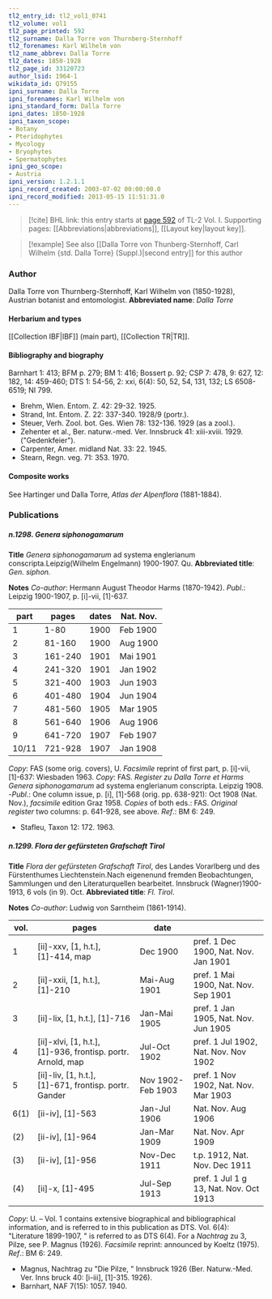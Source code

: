 ```yaml
---
tl2_entry_id: tl2_vol1_0741
tl2_volume: vol1
tl2_page_printed: 592
tl2_surname: Dalla Torre von Thurnberg-Sternhoff
tl2_forenames: Karl Wilhelm von
tl2_name_abbrev: Dalla Torre
tl2_dates: 1850-1928
tl2_page_id: 33120723
author_lsid: 1964-1
wikidata_id: Q79155
ipni_surname: Dalla Torre
ipni_forenames: Karl Wilhelm von
ipni_standard_form: Dalla Torre
ipni_dates: 1850-1928
ipni_taxon_scope: 
- Botany
- Pteridophytes
- Mycology
- Bryophytes
- Spermatophytes
ipni_geo_scope: 
- Austria
ipni_version: 1.2.1.1
ipni_record_created: 2003-07-02 00:00:00.0
ipni_record_modified: 2013-05-15 11:51:31.0
---
```



> [!cite] BHL link: this entry starts at [page 592](https://www.biodiversitylibrary.org/page/33120723) of TL-2 Vol. I.
> Supporting pages: [[Abbreviations|abbreviations]], [[Layout key|layout key]].

> [!example] See also [[Dalla Torre von Thunberg-Sternhoff, Carl Wilhelm {std. Dalla Torre} (Suppl.)|second entry]] for this author

### Author

Dalla Torre von Thurnberg-Sternhoff, Karl Wilhelm von (1850-1928), Austrian botanist and entomologist. 
**Abbreviated name**: *Dalla Torre*

#### Herbarium and types

[[Collection IBF|IBF]] (main part), [[Collection TR|TR]].

#### Bibliography and biography

Barnhart 1: 413; BFM p. 279; BM 1: 416; Bossert p. 92; CSP 7: 478, 9: 627, 12: 182, 14: 459-460; DTS 1: 54-56, 2: xxi, 6(4): 50, 52, 54, 131, 132; LS 6508-6519; NI 799.
- Brehm, Wien. Entom. Z. 42: 29-32. 1925.
- Strand, Int. Entom. Z. 22: 337-340. 1928/9 (portr.).
- Steuer, Verh. Zool. bot. Ges. Wien 78: 132-136. 1929 (as a zool.).
- Zehenter et al., Ber. naturw.-med. Ver. Innsbruck 41: xiii-xviii. 1929. ("Gedenkfeier").
- Carpenter, Amer. midland Nat. 33: 22. 1945.
- Stearn, Regn. veg. 71: 353. 1970.

#### Composite works

See Hartinger und Dalla Torre, *Atlas der Alpenflora* (1881-1884).

### Publications

##### n.1298. Genera siphonogamarum

**Title**
*Genera siphonogamarum* ad systema englerianum conscripta.Leipzig(Wilhelm Engelmann) 1900-1907. Qu.
**Abbreviated title**: *Gen. siphon.*

**Notes**
*Co-author*: Hermann August Theodor Harms (1870-1942).
*Publ*.: Leipzig 1900-1907, p. \[i\]-vii, \[1\]-637.

|part	|pages	|dates	|Nat. Nov.|
|---	|---	|---	|---	|
|1	|1-80	|1900	|Feb 1900|
|2	|81-160	|1900	|Aug 1900|
|3	|161-240	|1901	|Mai 1901|
|4	|241-320	|1901	|Jan 1902|
|5	|321-400	|1903	|Jun 1903|
|6	|401-480	|1904	|Jun 1904|
|7	|481-560	|1905	|Mar 1905|
|8	|561-640	|1906	|Aug 1906|
|9	|641-720	|1907	|Feb 1907|
|10/11	|721-928	|1907	|Jan 1908|

*Copy*: FAS (some orig. covers), U.
*Facsimile* reprint of first part, p. \[i\]-vii, \[1\]-637: Wiesbaden 1963. *Copy*: FAS.
*Register zu Dalla Torre et Harms Genera siphonogamarum* ad systema englerianum conscripta. Leipzig 1908. -*Publ*.: One column issue, p. \[i\], \[1\]-568 (orig. pp. 638-921): Oct 1908 (Nat. Nov.), *facsimile* edition Graz 1958. *Copies* of both eds.: FAS.
*Original register* two columns: p. 641-928, see above.
*Ref*.: BM 6: 249.
- Stafleu, Taxon 12: 172. 1963.

##### n.1299. Flora der gefürsteten Grafschaft Tirol

**Title**
*Flora der gefürsteten Grafschaft Tirol*, des Landes Vorarlberg und des Fürstenthumes Liechtenstein.Nach eigenenund fremden Beobachtungen, Sammlungen und den Literaturquellen bearbeitet. Innsbruck (Wagner)1900-1913, 6 vols (in 9). Oct.
**Abbreviated title**: *Fl. Tirol*.

**Notes**
*Co-author*: Ludwig von Sarntheim (1861-1914).

|vol.	|pages	|date| |
|---	|---	|---	|---	|
|1	|\[ii\]-xxv, \[1, h.t.\], \[1\]-414, map	|Dec 1900	|pref. 1 Dec 1900, Nat. Nov. Jan 1901|
|2	|\[ii\]-xxii, \[1, h.t.\], \[1\]-210	|Mai-Aug 1901	|pref. 1 Mai 1900, Nat. Nov. Sep 1901|
|3	|\[ii\]-lix, \[1, h.t.\], \[1\]-716	|Jan-Mai 1905	|pref. 1 Jan 1905, Nat. Nov. Jun 1905|
|4	|\[ii\]-xlvi, \[1, h.t.\], \[1\]-936, frontisp. portr. Arnold, map	|Jul-Oct 1902	|pref. 1 Jul 1902, Nat. Nov. Nov 1902|
|5	|\[ii\]-liv, \[1, h.t.\], \[1\]-671, frontisp. portr. Gander	|Nov 1902-Feb 1903	|pref. 1 Nov 1902, Nat. Nov. Mar 1903|
|6(1)	|\[ii-iv\], \[1\]-563	|Jan-Jul 1906	|Nat. Nov. Aug 1906|
|(2)	|\[ii-iv\], \[1\]-964	|Jan-Mar 1909	|Nat. Nov. Apr 1909|
|(3)	|\[ii-iv\], \[1\]-956	|Nov-Dec 1911	|t.p. 1912, Nat. Nov. Dec 1911|
|(4)	|\[ii\]-x, \[1\]-495	|Jul-Sep 1913	|pref. 1 Jul 1 g 13, Nat. Nov. Oct 1913|

*Copy*: U. – Vol. 1 contains extensive biographical and bibliographical information, and is referred to in this publication as DTS. Vol. 6(4): "Literature 1899-1907, " is referred to as DTS 6(4). For a *Nachtrag* zu 3, Pilze, see P. Magnus (1926).
*Facsimile* reprint: announced by Koeltz (1975).
*Ref*.: BM 6: 249.
- Magnus, Nachtrag zu "Die Pilze, " Innsbruck 1926 (Ber. Naturw.-Med. Ver. Inns bruck 40: \[i-iii\], \[1\]-315. 1926).
- Barnhart, NAF 7(15): 1057. 1940.

